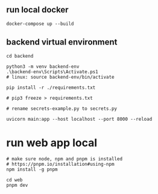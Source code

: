 ## run local docker

```
docker-compose up --build
```

## backend virtual environment

```
cd backend

python3 -m venv backend-env
.\backend-env\Scripts\Activate.ps1
# linux: source backend-env/bin/activate

pip install -r ./requirements.txt

# pip3 freeze > requirements.txt

# rename secrets-example.py to secrets.py

uvicorn main:app --host localhost --port 8000 --reload
```

# run web app local

```
# make sure node, npm and pnpm is installed
# https://pnpm.io/installation#using-npm
npm install -g pnpm

cd web
pnpm dev
```
